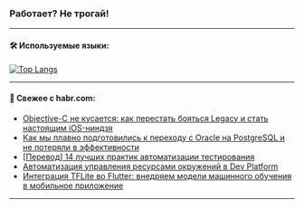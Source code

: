 ### Работает? Не трогай!

---
<!--
#### 🛠️ Technical stack:

![Java](https://img.shields.io/badge/Java-informational?logo=Oracle&style=flat&logoColor=white&color=FF4500)
![Kotlin](https://img.shields.io/badge/Kotlin-informational?logo=Kotlin&style=flat&logoColor=white&color=774D97)
![TS](https://img.shields.io/badge/TypeScript-informational?logo=typeScript&style=flat&logoColor=black&color=017acc)
![Python](https://img.shields.io/badge/Python-informational?logo=Python&style=flat&logoColor=black&color=ffdd54) <br>
![Spring](https://img.shields.io/badge/Spring-informational?logo=Spring&style=flat&logoColor=white&color=6DB33F) 
![SpringBoot](https://img.shields.io/badge/SpringBoot-informational?logo=SpringBoot&style=flat&logoColor=white&color=6DB33F)
![Nest](https://img.shields.io/badge/NestJS-informational?logo=NestJS&style=flat&logoColor=white&color=E0234E) 
![NodeJS](https://img.shields.io/badge/NodeJS-informational?logo=node.js&style=flat&logoColor=white&color=70A760)<br>
![PostgreSQL](https://img.shields.io/badge/PostgreSQL-informational?logo=PostgreSQL&style=flat&logoColor=white&color=DAA520)
![MongoDB](https://img.shields.io/badge/MongoDB-informational?logo=MongoDB&style=flat&logoColor=white&color=870000)
![Apache](https://img.shields.io/badge/Apache-informational?logo=apache&style=flat&logoColor=white&color=f74e28)

___ 
-->

#### 🛠️ Используемые языки:

[![Top Langs](https://github-readme-stats-82jvfl3w3-advtsettinggmailcoms-projects.vercel.app/api/top-langs/?username=zloylis&langs_count=10&hide_title=true&title_color=e6edf3&size_weight=0.5&count_weight=0.5&layout=compact&hide_progress=true&hide_border=true&theme=dracula)](https://github.com/zloylis)

<!---


####  :octocat:&nbsp;&nbsp; Статистика:

![GitHub stats](https://github-readme-stats-u2qms2cxw-advtsettinggmailcoms-projects.vercel.app/api?username=zloylis&show_icons=true&hide_border=true&theme=dracula&title_color=e6edf3&include_all_commits=true&count_private=true&hide_rank=false&hide_title=true&rank_icon=github)
-->
---

#### 💬 Свежее с habr.com:

<!-- BLOG-POST-LIST:START -->
- [Objective-C не кусается: как перестать бояться Legacy и стать настоящим iOS-ниндзя](https://habr.com/ru/articles/848788/?utm_source=habrahabr&utm_medium=rss&utm_campaign=848788)
- [Как мы плавно подготовились к переходу с Oracle на PostgreSQL и не потеряли в эффективности](https://habr.com/ru/companies/rshb/articles/852544/?utm_source=habrahabr&utm_medium=rss&utm_campaign=852544)
- [[Перевод] 14 лучших практик автоматизации тестирования](https://habr.com/ru/articles/852192/?utm_source=habrahabr&utm_medium=rss&utm_campaign=852192)
- [Автоматизация управления ресурсами окружений в Dev Platform](https://habr.com/ru/companies/vk/articles/852546/?utm_source=habrahabr&utm_medium=rss&utm_campaign=852546)
- [Интеграция TFLite во Flutter: внедряем модели машинного обучения в мобильное приложение](https://habr.com/ru/companies/agima/articles/852500/?utm_source=habrahabr&utm_medium=rss&utm_campaign=852500)
<!-- BLOG-POST-LIST:END -->

---
